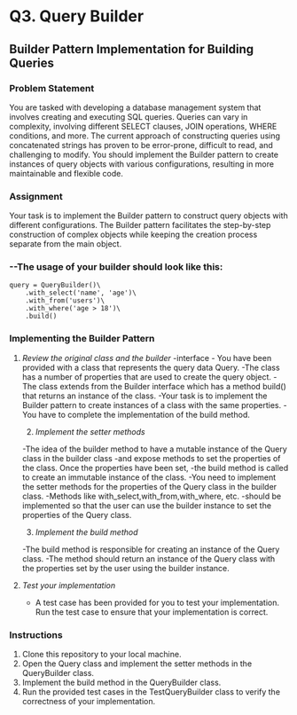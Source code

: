 # Q3. Query Builder

## Builder Pattern Implementation for Building Queries

### Problem Statement
You are tasked with developing a database management system that involves creating and executing SQL queries. Queries can vary in complexity, involving different SELECT clauses, JOIN operations, WHERE conditions, and more. The current approach of constructing queries using concatenated strings has proven to be error-prone, difficult to read, and challenging to modify. You should implement the Builder pattern to create instances of query objects with various configurations, resulting in more maintainable and flexible code.

### Assignment

Your task is to implement the Builder pattern to construct query objects with different configurations. 
The Builder pattern facilitates the step-by-step construction of complex objects while keeping the creation process separate from the main object.

### --The usage of your builder should look like this:
```
query = QueryBuilder()\
    .with_select('name', 'age')\
    .with_from('users')\
    .with_where('age > 18')\
    .build()
```

### Implementing the Builder Pattern
1. *Review the original class and the builder*
    -interface - You have been provided with a class that represents the query data Query. 
    -The class has a number of properties that are used to create the query object. 
    -The class extends from the Builder interface which has a method build() that returns an instance of the class. 
    -Your task is to implement the Builder pattern to create instances of a class with the same properties. 
    -You have to complete the implementation of the build method.

   2. *Implement the setter methods*
    
    -The idea of the builder method to have a mutable instance of the Query class in the builder class 
    -and expose methods to set the properties of the class. Once the properties have been set, 
    -the build method is called to create an immutable instance of the class. 
    -You need to implement the setter methods for the properties of the Query class in the builder class. 
    -Methods like with_select,with_from,with_where, etc. 
    -should be implemented so that the user can use the builder instance to set the properties of the Query class.

   3. *Implement the build method*

   -The build method is responsible for creating an instance of the Query class. 
   -The method should return an instance of the Query class with the properties set by the user using the builder instance.

4. *Test your implementation*
   - A test case has been provided for you to test your implementation. Run the test case to ensure that your implementation is correct.

### Instructions
1. Clone this repository to your local machine.
2. Open the Query class and implement the setter methods in the QueryBuilder class.
3. Implement the build method in the QueryBuilder class.
4. Run the provided test cases in the TestQueryBuilder class to verify the correctness of your implementation.